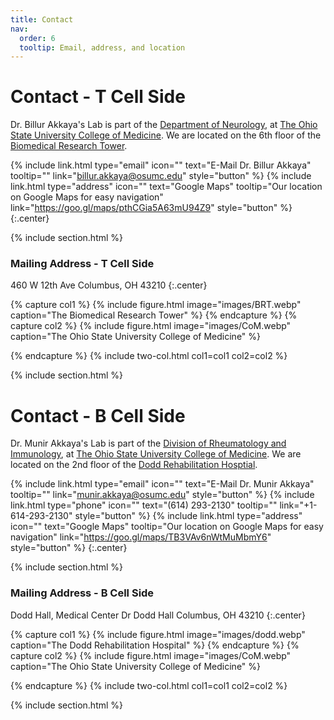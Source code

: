 ```yaml
---
title: Contact
nav:
  order: 6
  tooltip: Email, address, and location
---
```


# <i class="fas fa-envelope"></i>Contact - T Cell Side

Dr. Billur Akkaya's Lab is part of the [Department of Neurology](https://wexnermedical.osu.edu/neurological-institute), at [The Ohio State University College of Medicine](https://medicine.osu.edu/).
We are located on the 6th floor of the [Biomedical Research Tower](https://www.osu.edu/map/building/112).

{%
  include link.html
  type="email"
  icon=""
  text="E-Mail Dr. Billur Akkaya"
  tooltip=""
  link="billur.akkaya@osumc.edu"
  style="button"
%}
{%
  include link.html
  type="address"
  icon=""
  text="Google Maps"
  tooltip="Our location on Google Maps for easy navigation"
  link="https://goo.gl/maps/pthCGia5A63mU94Z9"
  style="button"
%}
{:.center}

{% include section.html %}

### <i class="fas fa-mail-bulk"></i>Mailing Address - T Cell Side

460 W 12th Ave 
Columbus, OH 43210
{:.center}

{% capture col1 %}
{%
  include figure.html
  image="images/BRT.webp"
  caption="The Biomedical Research Tower"
%}
{% endcapture %}
{% capture col2 %}
{%
  include figure.html
  image="images/CoM.webp"
  caption="The Ohio State University College of Medicine"
%}

{% endcapture %}
{% include two-col.html col1=col1 col2=col2 %}

{% include section.html %}

# <i class="fas fa-envelope"></i>Contact - B Cell Side

Dr. Munir Akkaya's Lab is part of the [Division of Rheumatology and Immunology](https://medicine.osu.edu/departments/internal-medicine/rheumatology), at [The Ohio State University College of Medicine](https://medicine.osu.edu/).
We are located on the 2nd floor of the [Dodd Rehabilitation Hosptial](https://wexnermedical.osu.edu/locations/dodd-rehabilitation-hospital).

{%
  include link.html
  type="email"
  icon=""
  text="E-Mail Dr. Munir Akkaya"
  tooltip=""
  link="munir.akkaya@osumc.edu"
  style="button"
%}
{%
  include link.html
  type="phone"
  icon=""
  text="(614) 293-2130"
  tooltip=""
  link="+1-614-293-2130"
  style="button"
%}
{%
  include link.html
  type="address"
  icon=""
  text="Google Maps"
  tooltip="Our location on Google Maps for easy navigation"
  link="https://goo.gl/maps/TB3VAv6nWtMuMbmY6"
  style="button"
%}
{:.center}

{% include section.html %}

### <i class="fas fa-mail-bulk"></i>Mailing Address - B Cell Side

Dodd Hall, Medical Center Dr Dodd Hall
Columbus, OH 43210
{:.center}

{% capture col1 %}
{%
  include figure.html
  image="images/dodd.webp"
  caption="The Dodd Rehabilitation Hospital"
%}
{% endcapture %}
{% capture col2 %}
{%
  include figure.html
  image="images/CoM.webp"
  caption="The Ohio State University College of Medicine"
%}

{% endcapture %}
{% include two-col.html col1=col1 col2=col2 %}

{% include section.html %}

